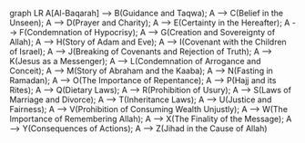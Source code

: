 graph LR
    A[Al-Baqarah] --> B(Guidance and Taqwa);
    A --> C(Belief in the Unseen);
    A --> D(Prayer and Charity);
    A --> E(Certainty in the Hereafter);
    A --> F(Condemnation of Hypocrisy);
    A --> G(Creation and Sovereignty of Allah);
    A --> H(Story of Adam and Eve);
    A --> I(Covenant with the Children of Israel);
    A --> J(Breaking of Covenants and Rejection of Truth);
    A --> K(Jesus as a Messenger);
    A --> L(Condemnation of Arrogance and Conceit);
    A --> M(Story of Abraham and the Kaaba);
    A --> N(Fasting in Ramadan);
    A --> O(The Importance of Repentance);
    A --> P(Hajj and its Rites);
    A --> Q(Dietary Laws);
    A --> R(Prohibition of Usury);
    A --> S(Laws of Marriage and Divorce);
    A --> T(Inheritance Laws);
    A --> U(Justice and Fairness);
    A --> V(Prohibition of Consuming Wealth Unjustly);
    A --> W(The Importance of Remembering Allah);
    A --> X(The Finality of the Message);
    A --> Y(Consequences of Actions);
    A --> Z(Jihad in the Cause of Allah)